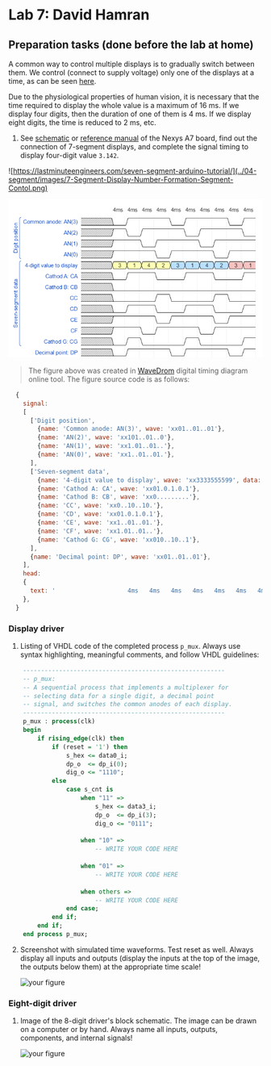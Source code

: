 # Lab 7: David Hamran

## Preparation tasks (done before the lab at home)

A common way to control multiple displays is to gradually switch between them. We control (connect to supply voltage) only one of the displays at a time, as can be seen [here](https://engineeringtutorial.com/seven-segment-display-working-principle/).

Due to the physiological properties of human vision, it is necessary that the time required to display the whole value is a maximum of 16&nbsp;ms. If we display four digits, then the duration of one of them is 4&nbsp;ms. If we display eight digits, the time is reduced to 2&nbsp;ms, etc.

1. See [schematic](https://github.com/tomas-fryza/Digital-electronics-1/blob/master/docs/nexys-a7-sch.pdf) or [reference manual](https://reference.digilentinc.com/reference/programmable-logic/nexys-a7/reference-manual) of the Nexys A7 board, find out the connection of 7-segment displays, and complete the signal timing to display four-digit value `3.142`.

  ![https://lastminuteengineers.com/seven-segment-arduino-tutorial/](../04-segment/images/7-Segment-Display-Number-Formation-Segment-Contol.png)

  ![Timing of seven-segment display](images/wavedrom.png)

  > The figure above was created in [WaveDrom](https://wavedrom.com/) digital timing diagram online tool. The figure source code is as follows:
  >
  ```javascript
	{
	  signal:
	  [
		['Digit position',
		  {name: 'Common anode: AN(3)', wave: 'xx01..01..01'},
		  {name: 'AN(2)', wave: 'xx101..01..0'},
		  {name: 'AN(1)', wave: 'xx1.01..01..'},
		  {name: 'AN(0)', wave: 'xx1..01..01.'},
		],
		['Seven-segment data',
		  {name: '4-digit value to display', wave: 'xx3333555599', data: ['3','1','4','2','3','1','4','2','3','1']},
		  {name: 'Cathod A: CA', wave: 'xx01.0.1.0.1'},
		  {name: 'Cathod B: CB', wave: 'xx0.........'},
		  {name: 'CC', wave: 'xx0..10..10.'},
		  {name: 'CD', wave: 'xx01.0.1.0.1'},
		  {name: 'CE', wave: 'xx1..01..01.'},
		  {name: 'CF', wave: 'xx1.01..01..'},
		  {name: 'Cathod G: CG', wave: 'xx010..10..1'},
		],
		{name: 'Decimal point: DP', wave: 'xx01..01..01'},
	  ],
	  head:
	  {
		text: '                    4ms   4ms   4ms   4ms   4ms   4ms   4ms   4ms   4ms   4ms',
	  },
	}
  ```


### Display driver

1. Listing of VHDL code of the completed process `p_mux`. Always use syntax highlighting, meaningful comments, and follow VHDL guidelines:

```vhdl
    --------------------------------------------------------
    -- p_mux:
    -- A sequential process that implements a multiplexer for
    -- selecting data for a single digit, a decimal point 
    -- signal, and switches the common anodes of each display.
    --------------------------------------------------------
    p_mux : process(clk)
    begin
        if rising_edge(clk) then
            if (reset = '1') then
                s_hex <= data0_i;
                dp_o  <= dp_i(0);
                dig_o <= "1110";
            else
                case s_cnt is
                    when "11" =>
                        s_hex <= data3_i;
                        dp_o  <= dp_i(3);
                        dig_o <= "0111";

                    when "10" =>
                        -- WRITE YOUR CODE HERE

                    when "01" =>
                        -- WRITE YOUR CODE HERE

                    when others =>
                        -- WRITE YOUR CODE HERE
                end case;
            end if;
        end if;
    end process p_mux;
```

2. Screenshot with simulated time waveforms. Test reset as well. Always display all inputs and outputs (display the inputs at the top of the image, the outputs below them) at the appropriate time scale!

   ![your figure]()

### Eight-digit driver

1. Image of the 8-digit driver's block schematic. The image can be drawn on a computer or by hand. Always name all inputs, outputs, components, and internal signals!

   ![your figure]()
